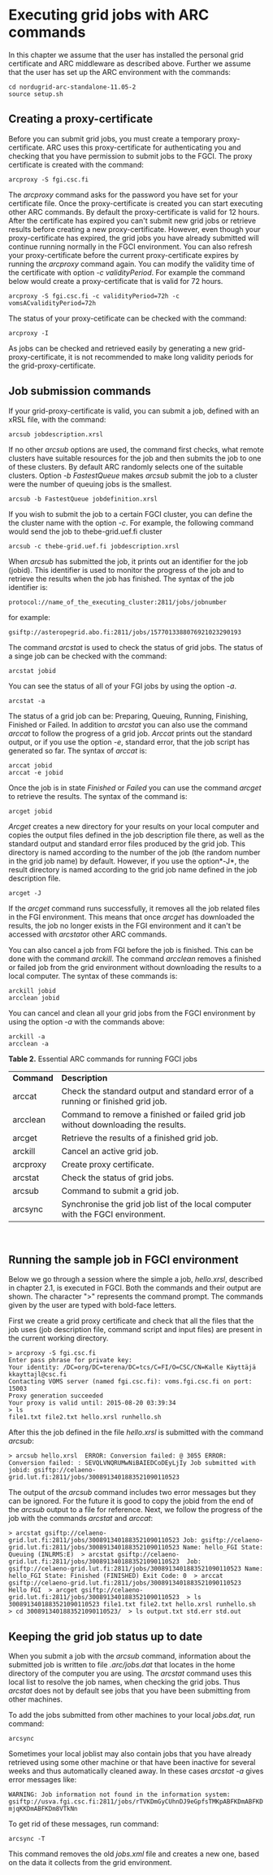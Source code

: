 # Executing grid jobs with ARC commands

In this chapter we assume that the user has installed the personal grid
certificate and ARC middleware as described above. Further we
assume that the user has set up the ARC environment with the commands:

    cd nordugrid-arc-standalone-11.05-2
    source setup.sh


## Creating a proxy-certificate

Before you can submit grid jobs, you must create a temporary
proxy-certificate. ARC uses this proxy-certificate for authenticating
you and checking that you have permission to submit jobs to the FGCI.
The proxy certificate is created with the command:

    arcproxy -S fgi.csc.fi

The *arcproxy* command asks for the password you have set for your
certificate file. Once the proxy-certificate is created you can start
executing other ARC commands. By default the proxy-certificate is valid
for 12 hours. After the certificate has expired you can't submit new
grid jobs or retrieve results before creating a new proxy-certificate.
However, even though your proxy-certificate has expired, the grid jobs
you have already submitted will continue running normally in the FGCI
environment. You can also refresh your proxy-certificate before the
current proxy-certificate expires by running the *arcproxy* command
again. You can modify the validity time of the certificate with option
*-c validityPeriod*. For example the command below would create a
proxy-certificate that is valid for 72 hours.

    arcproxy -S fgi.csc.fi -c validityPeriod=72h -c vomsACvalidityPeriod=72h

The status of your proxy-cetificate can be checked with the command:

    arcproxy -I

As jobs can be checked and retrieved easily by generating a new
grid-proxy-certificate, it is not recommended to make long validity
periods for the grid-proxy-certificate.

## Job submission commands

If your grid-proxy-certificate is valid, you can submit a job, defined
with an xRSL file, with the command:

    arcsub jobdescription.xrsl

If no other *arcsub* options are used, the command first checks, what
remote clusters have suitable resources for the job and then submits the
job to one of these clusters. By default ARC randomly selects one of the
suitable clusters. Option *-b FastestQueue* makes *arcsub* submit the
job to a cluster were the number of queuing jobs is the smallest.

    arcsub -b FastestQueue jobdefinition.xrsl

If you wish to submit the job to a certain FGCI cluster, you can define
the the cluster name with the option *-c*. For example, the following
command would send the job to thebe-grid.uef.fi cluster

    arcsub -c thebe-grid.uef.fi jobdescription.xrsl

When *arcsub* has submitted the job, it prints out an identifier for the
job (jobid). This identifier is used to monitor the progress of the job
and to retrieve the results when the job has finished. The syntax of the
job identifier is:

    protocol://name_of_the_executing_cluster:2811/jobs/jobnumber 

for example:

    gsiftp://asteropegrid.abo.fi:2811/jobs/1577013388076921023290193

The command *arcstat* is used to check the status of grid jobs. The
status of a singe job can be checked with the command:

    arcstat jobid

You can see the status of all of your FGI jobs by using the option *-a*.

    arcstat -a 

The status of a grid job can be: Preparing, Queuing, Running, Finishing,
Finished or Failed. In addition to *arcstat* you can also use the
command *arccat* to follow the progress of a grid job. *Arccat* prints
out the standard output, or if you use the option *-e*, standard error,
that the job script has generated so far. The syntax of *arccat* is:

    arccat jobid
    arccat -e jobid 

Once the job is in state *Finished* or *Failed* you can use the command
*arcget* to retrieve the results. The syntax of the command is:

    arcget jobid

*Arcget* creates a new directory for your results on your local computer
and copies the output files defined in the job description file there,
as well as the standard output and standard error files produced by the
grid job. This directory is named according to the number of the job
(the random number in the grid job name) by default. However, if you use
the option*-J*, the result directory is named according to the grid job
name defined in the job description file.

    arcget -J 

If the *arcget* command runs successfully, it removes all the job
related files in the FGI environment. This means that once *arcget* has
downloaded the results, the job no longer exists in the FGI environment
and it can't be accessed with *arcstat*or other ARC commands.

You can also cancel a job from FGI before the job is finished. This can
be done with the command *arckill*. The command *arcclean* removes a
finished or failed job from the grid environment without downloading the
results to a local computer. The syntax of these commands is:

    arckill jobid
    arcclean jobid

You can cancel and clean all your grid jobs from the FGCI environment by
using the option *-a* with the commands above:

    arckill -a
    arcclean -a

**Table 2.** Essential ARC commands for running FGCI jobs

|             |                                                                                  |
|-------------|----------------------------------------------------------------------------------|
| **Command** | **Description**                                                                  |
| arccat      | Check the standard output and standard error of a running or finished grid job.  |
| arcclean    | Command to remove a finished or failed grid job without downloading the results. |
| arcget      | Retrieve the results of a finished grid job.                                     |
| arckill     | Cancel an active grid job.                                                       |
| arcproxy    | Create proxy certificate.                                                        |
| arcstat     | Check the status of grid jobs.                                                   |
| arcsub      | Command to submit a grid job.                                                    |
| arcsync     | Synchronise the grid job list of the local computer with the FGCI environment.   |

 

## Running the sample job in FGCI environment

Below we go through a session where the simple a job, *hello.xrsl*,
described in chapter 2.1, is executed in FGCI. Both the commands and
their output are shown. The character "&gt;" represents the command
prompt. The commands given by the user are typed with bold-face letters.

First we create a grid proxy certificate and check that all the files
that the job uses (job description file, command script and input files)
are present in the current working directory.

    > arcproxy -S fgi.csc.fi
    Enter pass phrase for private key:
    Your identity: /DC=org/DC=terena/DC=tcs/C=FI/O=CSC/CN=Kalle Käyttäjä kkayttajl@csc.fi
    Contacting VOMS server (named fgi.csc.fi): voms.fgi.csc.fi on port: 15003
    Proxy generation succeeded
    Your proxy is valid until: 2015-08-20 03:39:34
    > ls
    file1.txt file2.txt hello.xrsl runhello.sh

After this the job defined in the file *hello.xrsl* is submitted with
the command *arcsub*:


`> arcsub hello.xrsl  ERROR: Conversion failed: @ 3055 ERROR: Conversion failed: : SEVQLVNQRUMwNiBAIEDCoDEyLjIy Job submitted with jobid: gsiftp://celaeno-grid.lut.fi:2811/jobs/3008913401883521090110523`

The output of the *arcsub* command includes two error messages but they
can be ignored. For the future it is good to copy the jobid from the end
of the *arcsub* output to a file for reference. Next, we follow the
progress of the job with the commands *arcstat* and *arccat*:

`> arcstat gsiftp://celaeno-grid.lut.fi:2811/jobs/3008913401883521090110523 Job: gsiftp://celaeno-grid.lut.fi:2811/jobs/3008913401883521090110523 Name: hello_FGI State: Queuing (INLRMS:E)  > arcstat gsiftp://celaeno-grid.lut.fi:2811/jobs/3008913401883521090110523  Job: gsiftp://celaeno-grid.lut.fi:2811/jobs/3008913401883521090110523 Name: hello_FGI State: Finished (FINISHED) Exit Code: 0  > arccat gsiftp://celaeno-grid.lut.fi:2811/jobs/3008913401883521090110523  Hello FGI  > arcget gsiftp://celaeno-grid.lut.fi:2811/jobs/3008913401883521090110523  > ls 3008913401883521090110523 file1.txt file2.txt hello.xrsl runhello.sh  > cd 3008913401883521090110523/  > ls output.txt std.err std.out`

## Keeping the grid job status up to date

When you submit a job with the *arcsub* command, information about the
submitted job is written to file *.arc/jobs.dat* that locates in the
home directory of the computer you are using. The *arcstat* command uses
this local list to resolve the job names, when checking the grid jobs.
Thus *arcstat* does not by default see jobs that you have been
submitting from other machines.

To add the jobs submitted from other machines to your local *jobs.dat,*
run command:

`arcsync`

Sometimes your local joblist may also contain jobs that you have already
retrieved using some other machine or that have been inactive for
several weeks and thus automatically cleaned away. In these cases
*arcstat -a* gives error messages like:

`WARNING: Job information not found in the information system: gsiftp://usva.fgi.csc.fi:2811/jobs/rTVKDmGyCUhnDJ9eGpfsTMKpABFKDmABFKDmjqKKDmABFKDm8VTkNn`

To get rid of these messages, run command:

`arcsync -T`

This command removes the old *jobs.xml* file and creates a new one,
based on the data it collects from the grid environment.
